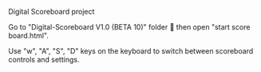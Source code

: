 Digital Scoreboard project

Go to "Digital-Scoreboard V1.0 (BETA 10)" folder 📂 then open "start score board.html".

Use "w", "A", "S", "D" keys on the keyboard to switch between scoreboard controls and settings.
